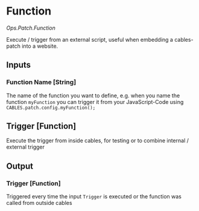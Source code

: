 # Function

*Ops.Patch.Function*

Execute / trigger from an external script, useful when embedding a cables-patch into a website.

## Inputs

### Function Name [String]

The name of the function you want to define, e.g. when you name the function `myFunction` you can trigger it from your JavaScript-Code using `CABLES.patch.config.myFunction();`

## Trigger [Function]

Execute the trigger from inside cables, for testing or to combine internal / external trigger

## Output

### Trigger [Function]

Triggered every time the input `Trigger` is executed or the function was called from outside cables

